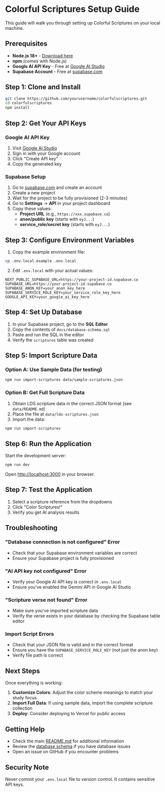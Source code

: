 # Colorful Scriptures Setup Guide

This guide will walk you through setting up Colorful Scriptures on your local machine.

## Prerequisites

- **Node.js 18+** - [Download here](https://nodejs.org/)
- **npm** (comes with Node.js)
- **Google AI API Key** - Free at [Google AI Studio](https://aistudio.google.com/app/apikey)
- **Supabase Account** - Free at [supabase.com](https://supabase.com)

## Step 1: Clone and Install

```bash
git clone https://github.com/yourusername/colorfulscriptures.git
cd colorfulscriptures
npm install
```

## Step 2: Get Your API Keys

### Google AI API Key

1. Visit [Google AI Studio](https://aistudio.google.com/app/apikey)
2. Sign in with your Google account
3. Click "Create API key"
4. Copy the generated key

### Supabase Setup

1. Go to [supabase.com](https://supabase.com) and create an account
2. Create a new project
3. Wait for the project to be fully provisioned (2-3 minutes)
4. Go to **Settings** → **API** in your project dashboard
5. Copy these values:
   - **Project URL** (e.g., `https://xxx.supabase.co`)
   - **anon/public key** (starts with `eyJ...`)
   - **service_role/secret key** (starts with `eyJ...`)

## Step 3: Configure Environment Variables

1. Copy the example environment file:
```bash
cp .env.local.example .env.local
```

2. Edit `.env.local` with your actual values:
```env
NEXT_PUBLIC_SUPABASE_URL=https://your-project-id.supabase.co
SUPABASE_URL=https://your-project-id.supabase.co
SUPABASE_ANON_KEY=your_anon_key_here
SUPABASE_SERVICE_ROLE_KEY=your_service_role_key_here
GOOGLE_API_KEY=your_google_ai_key_here
```

## Step 4: Set Up Database

1. In your Supabase project, go to the **SQL Editor**
2. Copy the contents of `docs/database-schema.sql`
3. Paste and run the SQL in the editor
4. Verify the `scriptures` table was created

## Step 5: Import Scripture Data

### Option A: Use Sample Data (for testing)
```bash
npm run import-scriptures data/sample-scriptures.json
```

### Option B: Get Full Scripture Data
1. Obtain LDS scripture data in the correct JSON format (see `data/README.md`)
2. Place the file at `data/lds-scriptures.json`
3. Import the data:
```bash
npm run import-scriptures
```

## Step 6: Run the Application

Start the development server:
```bash
npm run dev
```

Open [http://localhost:3000](http://localhost:3000) in your browser.

## Step 7: Test the Application

1. Select a scripture reference from the dropdowns
2. Click "Color Scriptures!"
3. Verify you get AI analysis results

## Troubleshooting

### "Database connection is not configured" Error
- Check that your Supabase environment variables are correct
- Ensure your Supabase project is fully provisioned

### "AI API key not configured" Error
- Verify your Google AI API key is correct in `.env.local`
- Ensure you've enabled the Gemini API in Google AI Studio

### "Scripture verse not found" Error
- Make sure you've imported scripture data
- Verify the verse exists in your database by checking the Supabase table editor

### Import Script Errors
- Check that your JSON file is valid and in the correct format
- Ensure you have the `SUPABASE_SERVICE_ROLE_KEY` (not just the anon key)
- Verify file path is correct

## Next Steps

Once everything is working:

1. **Customize Colors**: Adjust the color scheme meanings to match your study focus
2. **Import Full Data**: If using sample data, import the complete scripture collection
3. **Deploy**: Consider deploying to Vercel for public access

## Getting Help

- Check the main [README.md](../README.md) for additional information
- Review the [database schema](database-schema.sql) if you have database issues
- Open an issue on GitHub if you encounter problems

## Security Note

Never commit your `.env.local` file to version control. It contains sensitive API keys.